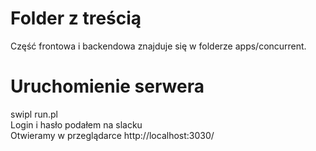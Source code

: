 # Folder z treścią
Część frontowa i backendowa znajduje się w folderze apps/concurrent.

# Uruchomienie serwera
swipl run.pl  
Login i hasło podałem na slacku  
Otwieramy w przeglądarce http://localhost:3030/
